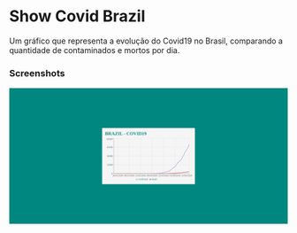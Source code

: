 # Show Covid Brazil

Um gráfico que representa a evolução do Covid19 no Brasil, comparando a quantidade de contaminados e mortos por dia.

### Screenshots

![](screenshot1.png)
